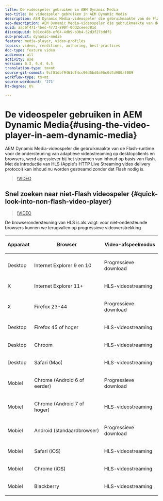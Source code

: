 ```yaml
---
title: De videospeler gebruiken in AEM Dynamic Media
seo-title: De videospeler gebruiken in AEM Dynamic Media
description: AEM Dynamic Media-videospeler die gebruikmaakte van de Flash-runtime voor de ondersteuning van adaptieve videostreaming op desktopclients en browsers, werd agressiever bij het streamen van inhoud op basis van flash. Met de introductie van HLS (Apple's HTTP Live Streaming video delivery protocol) kan inhoud nu worden gestreamd zonder dat Flash nodig is.
seo-description: AEM Dynamic Media-videospeler die gebruikmaakte van de Flash-runtime voor de ondersteuning van adaptieve videostreaming op desktopclients en browsers, werd agressiever bij het streamen van inhoud op basis van flash. Met de introductie van HLS (Apple's HTTP Live Streaming video delivery protocol) kan inhoud nu worden gestreamd zonder dat Flash nodig is.
uuid: aac6f471-4bed-4773-890f-0dd2ceee381d
discoiquuid: b01cc46b-ef64-4db9-b3b4-52d3f27bddf5
sub-product: dynamic-media
feature: media-player, video-profiles
topics: videos, renditions, authoring, best-practices
doc-type: feature video
audience: all
activity: use
version: 6.3, 6.4, 6.5
translation-type: tm+mt
source-git-commit: 9cf01dbf9461df4cc96d5bd0a96c0d4d900af089
workflow-type: tm+mt
source-wordcount: '271'
ht-degree: 0%

---
```



# De videospeler gebruiken in AEM Dynamic Media{#using-the-video-player-in-aem-dynamic-media}

AEM Dynamic Media-videospeler die gebruikmaakte van de Flash-runtime voor de ondersteuning van adaptieve videostreaming op desktopclients en browsers, werd agressiever bij het streamen van inhoud op basis van flash. Met de introductie van HLS (Apple&#39;s HTTP Live Streaming video delivery protocol) kan inhoud nu worden gestreamd zonder dat Flash nodig is.

>[!VIDEO](https://video.tv.adobe.com/v/16791/?quality=9&learn=on)

## Snel zoeken naar niet-Flash videospeler {#quick-look-into-non-flash-video-player}

>[!VIDEO](https://video.tv.adobe.com/v/17429/?quality=9&learn=on)

De browserondersteuning van HLS is als volgt: voor niet-ondersteunde browsers kunnen we terugvallen op progressieve videoverstrekking

<table> 
 <thead> 
  <tr> 
   <th> <p>Apparaat</p> </th>
   <th> <p>Browser</p> </th>
   <th > <p>Video-afspeelmodus</p> </th>
  </tr>
 </thead>
 <tbody>
  <tr> 
   <td> <p>Desktop</p> </td>
   <td> <p>Internet Explorer 9 en 10</p> </td>
   <td> <p>Progressieve download</p> </td>
  </tr>
  <tr>
   <td> <p>X</p> </td>
   <td> <p>Internet Explorer 11+</p> </td>
   <td> <p>HLS-videostreaming</p> </td>
  </tr>
  <tr>
   <td> <p>X</p> </td>
   <td> <p>Firefox 23-44</p> </td>
   <td> <p>Progressieve download</p> </td>
  </tr>
  <tr> 
   <td> <p>Desktop</p> </td>
   <td> <p>Firefox 45 of hoger</p> </td>
   <td> <p>HLS-videostreaming</p> </td>
  </tr>
  <tr> 
   <td> <p>Desktop</p> </td>
   <td> <p>Chroom</p> </td>
   <td> <p>HLS-videostreaming</p> </td>
  </tr>
  <tr> 
   <td> <p>Desktop</p> </td>
   <td> <p>Safari (Mac)</p> </td>
   <td> <p>HLS-videostreaming</p> </td>
  </tr>
  <tr> 
   <td> <p>Mobiel</p> </td>
   <td> <p>Chrome (Android 6 of eerder)</p> </td>
   <td> <p>Progressieve download</p> </td>
  </tr>
  <tr> 
   <td> <p>Mobiel</p> </td>
   <td> <p>Chrome (Android 7 of hoger)</p> </td>
   <td> <p>HLS-videostreaming</p> </td>
  </tr>
  <tr> 
   <td> <p>Mobiel</p> </td>
   <td> <p>Android (standaardbrowser)</p> </td>
   <td> <p>Progressieve download</p> </td>
  </tr>
  <tr> 
   <td> <p>Mobiel</p> </td>
   <td> <p>Safari (iOS)</p> </td>
   <td> <p>HLS-videostreaming</p> </td>
  </tr>
  <tr> 
   <td> <p>Mobiel</p> </td>
   <td> <p>Chrome (iOS)</p> </td>
   <td> <p>HLS-videostreaming</p> </td>
  </tr>
  <tr> 
   <td> <p>Mobiel</p> </td>
   <td> <p>Blackberry</p> </td>
   <td> <p>HLS-videostreaming</p> </td>
  </tr>
 </tbody>
</table>